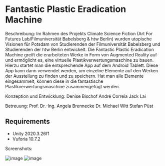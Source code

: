 # Fantastic Plastic Eradication Machine


Beschreibung: 
Im Rahmen des Projekts Climate Science Fiction (Art For Futures Lab/Filmuniversität Babelsberg & htw Berlin) wurden utopische Visionen für Potsdam von Studierenden der Filmuniversität Babelsberg und Studierenden der htw Berlin entwickelt. Die Fantastic Plastic Eradication Machine greift die erarbeiteten Werke in Form von Augmented Reality auf und ermöglicht es, eine virtuelle Plastikverwertungsmaschine zu bauen. Hierzu startet man die entsprechende App auf dem Android Tablett. Diese App kann dann verwendet werden, um einzelne Elemente auf den Werken der Ausstellung zu finden und zu speichern. Hat man alle Elemente eingesammelt, können diese in die fantastische Plastikverwertungsmaschine zusammengefügt werden.

Konzeption und Entwicklung:
Denise Bischof
André Correia
Jack Lai

Betreuung:
Prof. Dr.-Ing. Angela Brennecke
Dr. Michael Witt
Stefan Püst


## Requirements

- Unity 2020.3.26f1
- Vuforia 10.7.2

Screenshots:

![image](https://media.githubusercontent.com/media/DeniseBischof/Filmmuseum_AR/main/Screenshots/Screenshot_1.png)
![image](https://media.githubusercontent.com/media/DeniseBischof/Filmmuseum_AR/main/Screenshots/Screenshot_2.png)

